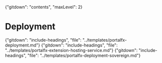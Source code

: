 {"gitdown": "contents", "maxLevel": 2}

# Deployment
{"gitdown": "include-headings", "file": "../templates/portalfx-deployment.md"}
{"gitdown": "include-headings", "file": "../templates/portalfx-extension-hosting-service.md"}
{"gitdown": "include-headings", "file": "../templates/portalfx-deployment-sovereign.md"}

